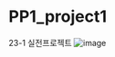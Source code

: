 # PP1_project1
23-1 실전프로젝트 
![image](https://github.com/handongyonggar/PP1_project1/assets/101096602/ee548fc5-de2e-469e-b3fe-724e6dc27c02)
